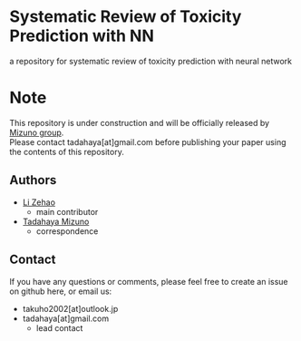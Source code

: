 # Systematic Review of Toxicity Prediction with NN
a repository for systematic review of toxicity prediction with neural network  

# Note
This repository is under construction and will be officially released by [Mizuno group](https://github.com/mizuno-group).  
Please contact tadahaya[at]gmail.com before publishing your paper using the contents of this repository.  

## Authors
- [Li Zehao](https://github.com/Lzh-Function)  
    - main contributor  
- [Tadahaya Mizuno](https://github.com/tadahayamiz)  
    - correspondence  

## Contact
If you have any questions or comments, please feel free to create an issue on github here, or email us:  
- takuho2002[at]outlook.jp
- tadahaya[at]gmail.com
    - lead contact  
